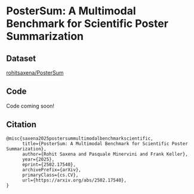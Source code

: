 # PosterSum: A Multimodal Benchmark for Scientific Poster Summarization

## Dataset
[rohitsaxena/PosterSum](https://huggingface.co/datasets/rohitsaxena/PosterSum)

## Code
Code coming soon!

## Citation

```
@misc{saxena2025postersummultimodalbenchmarkscientific,
      title={PosterSum: A Multimodal Benchmark for Scientific Poster Summarization}, 
      author={Rohit Saxena and Pasquale Minervini and Frank Keller},
      year={2025},
      eprint={2502.17540},
      archivePrefix={arXiv},
      primaryClass={cs.CV},
      url={https://arxiv.org/abs/2502.17540}, 
}
```
